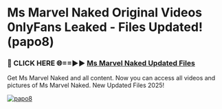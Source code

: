 # Ms Marvel Naked Original Videos 0nlyFans Leaked - Files Updated! (papo8)

<h3>🔴 CLICK HERE 🌐==►► <a href="https://tinyurl.com/up5wt9bj" rel="nofollow">Ms Marvel Naked Updated Files</a></h3>

Get Ms Marvel Naked and all content. Now you can access all videos and pictures of Ms Marvel Naked. New Updated Files 2025!

[![papo8](https://i.imgur.com/ABiUzMV.gif)](https://tinyurl.com/up5wt9bj)
